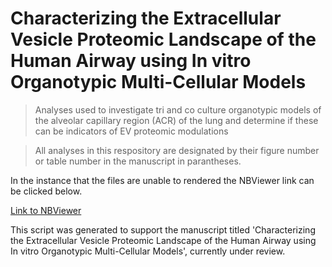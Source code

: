 # Characterizing the Extracellular Vesicle Proteomic Landscape of the Human Airway using In vitro Organotypic Multi-Cellular Models 

> Analyses used to investigate tri and co culture organotypic models of the alveolar capillary region (ACR) of the lung and determine if these can be indicators of EV proteomic modulations

> All analyses in this respository are designated by their figure number or table number in the manuscript in parantheses.

In the instance that the files are unable to rendered the NBViewer link can be clicked below.

[Link to NBViewer](https://nbviewer.org/github/UNC-CEMALB/Characterizing-the-Extracellular-Vesicle-Proteomic-Landscape-of-the-Human-Airway-using-In-vitro-Orga/tree/main/) 

This script was generated to support the manuscript titled 'Characterizing the Extracellular Vesicle Proteomic Landscape of the Human Airway using In vitro Organotypic Multi-Cellular Models', currently under review.
